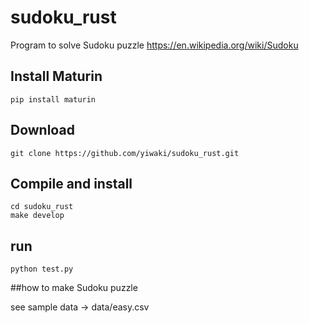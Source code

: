 # sudoku_rust

Program to solve Sudoku puzzle <https://en.wikipedia.org/wiki/Sudoku>

## Install Maturin
```
pip install maturin
```

## Download
```
git clone https://github.com/yiwaki/sudoku_rust.git
```

## Compile and install
```
cd sudoku_rust
make develop
```

## run
```
python test.py
```

##how to make Sudoku puzzle

see sample data -> data/easy.csv
